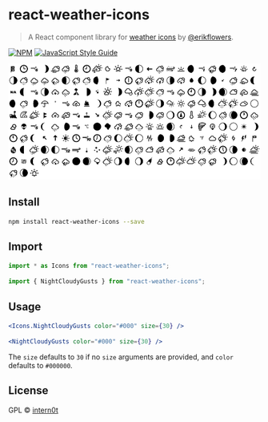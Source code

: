 # react-weather-icons

> A React component library for [weather icons](https://github.com/erikflowers/weather-icons) by [@erikflowers](https://github.com/erikflowers).

[![NPM](https://img.shields.io/npm/v/react-weather-icons.svg)](https://www.npmjs.com/package/react-weather-icons) [![JavaScript Style Guide](https://img.shields.io/badge/code_style-standard-brightgreen.svg)](https://standardjs.com)

![Weather Icons Black](screenshots/icons-black.png)

## Install

```bash
npm install react-weather-icons --save
```

## Import

```jsx
import * as Icons from "react-weather-icons";
```

```jsx
import { NightCloudyGusts } from "react-weather-icons";
```

## Usage

```jsx
<Icons.NightCloudyGusts color="#000" size={30} />
```

```jsx
<NightCloudyGusts color="#000" size={30} />
```

The `size` defaults to `30` if no `size` arguments are provided, and `color` defaults to `#000000`.

## License

GPL © [intern0t](https://github.com/intern0t)
